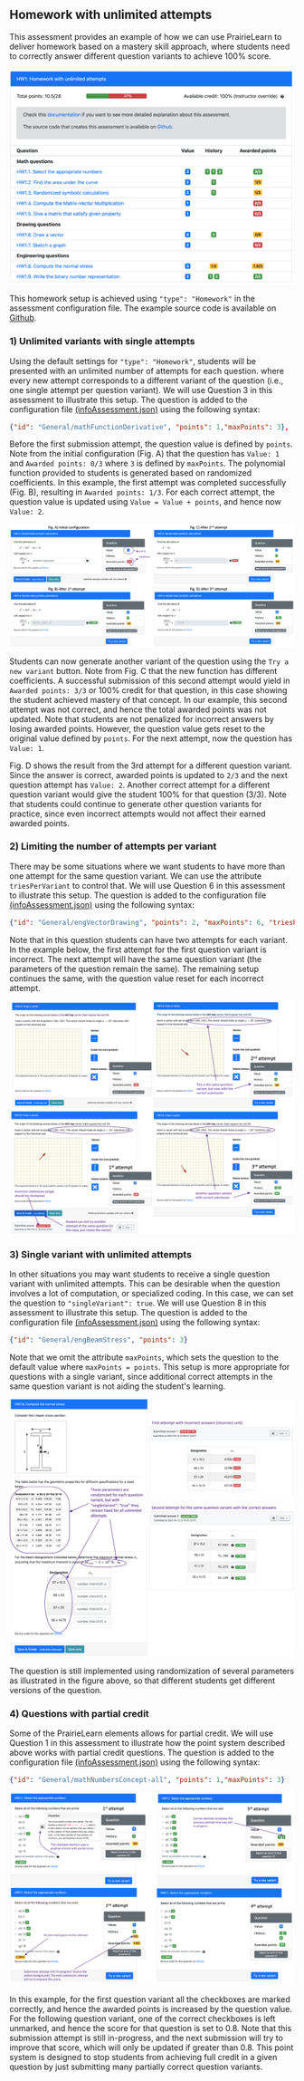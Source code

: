 

## Homework with unlimited attempts

This assessment provides an example of how we can use PrairieLearn to deliver homework based on a mastery skill approach, where students need to correctly answer different question variants to achieve 100% score. 

![](assessment-page.png)

This homework setup is achieved using `"type": "Homework"` in the assessment configuration file. The example source code is available on [Github](https://github.com/PrairieLearn/pl-demo-course/blob/master/courseInstances/SectionA/assessments/04-Homework/infoAssessment.json).

### 1) Unlimited variants with single attempts

Using the default settings for `"type": "Homework"`, students 
will be presented with an unlimited number of attempts for each question. where every new attempt corresponds to a different variant of the question (i.e., one single attempt per question variant). We will use Question 3 in this assessment to illustrate this setup. The question is added to the configuration file [(infoAssessment.json)](https://github.com/PrairieLearn/pl-demo-course/blob/master/courseInstances/SectionA/assessments/04-Homework/infoAssessment.json) using the following syntax:

```json
{"id": "General/mathFunctionDerivative", "points": 1,"maxPoints": 3},
```

Before the first submission attempt, the question value is defined by `points`. Note from the initial configuration (Fig. A) that the question has `Value: 1` and `Awarded points: 0/3` where `3` is defined by `maxPoints`. The polynomial function provided to students is generated based on randomized coefficients. In this example, the first attempt was completed successfully (Fig. B), resulting in `Awarded points: 1/3`. For each correct attempt, the question value is updated using `Value = Value + points`, and hence now `Value: 2`.

![](question-retry.png)

Students can now generate another variant of the question using the `Try a new variant` button. Note from Fig. C that the new function has different coefficients. 
A successful submission of this second attempt would yield in `Awarded points: 3/3` or 100% credit for that question, in this case showing the student achieved mastery of that concept. In our example, this second attempt was not correct, and hence the total awarded points was not updated. Note that students are not penalized for incorrect answers by losing awarded points. However, the question value gets reset to the original value defined by `points`. For the next attempt, now the question has `Value: 1`. 

Fig. D shows the result from the 3rd attempt for a different question variant. Since the answer is correct, awarded points is updated to `2/3` and the next question attempt has `Value: 2`. Another correct attempt for a different question variant would give the student 100% for that question (3/3). Note that students could continue to generate other question variants for practice, since even incorrect attempts would not affect their earned awarded points. 

### 2) Limiting the number of attempts per variant

There may be some situations where we want students to have more than one attempt for the same question variant. We can use the attribute `triesPerVariant` to control that. We will use 
Question 6 in this assessment to illustrate this setup. The question is added to the configuration file [(infoAssessment.json)](https://github.com/PrairieLearn/pl-demo-course/blob/master/courseInstances/SectionA/assessments/04-Homework/infoAssessment.json) using the following syntax:

```json
{"id": "General/engVectorDrawing", "points": 2, "maxPoints": 6, "triesPerVariant": 2}
```
Note that in this question students can have two attempts for each variant. In the example below, the first attempt for the first question variant is incorrect. The next attempt will have the same question variant (the parameters of the question remain the same). The remaining setup continues the same, with the question value reset for each incorrect attempt.


![](question_triesPerVariant.png)

### 3) Single variant with unlimited attempts

In other situations you may want students to receive a single question variant with unlimited attempts. This can be desirable when the question involves a lot of computation, or specialized coding. In this case, we can set the question to `"singleVariant": true`. We will use Question 8 in this assessment to illustrate this setup. The question is added to the configuration file [(infoAssessment.json)](https://github.com/PrairieLearn/pl-demo-course/blob/master/courseInstances/SectionA/assessments/04-Homework/infoAssessment.json) using the following syntax:

```json
{"id": "General/engBeamStress", "points": 3}
```

Note that we omit the attribute `maxPoints`, which sets the question to the default value where `maxPoints = points`. This setup is more appropriate for questions with a single variant, since additional correct attempts in the same question variant is not aiding the student's learning. 

![](question-singleVariant.png)

The question is still implemented using randomization of several parameters as illustrated in the figure above, so that different students get different versions of the question. 

### 4) Questions with partial credit

Some of the PrairieLearn elements allows for partial credit. We will use Question 1 in this assessment to illustrate how the point system described above works with partial credit questions. The question is added to the configuration file [(infoAssessment.json)](https://github.com/PrairieLearn/pl-demo-course/blob/master/courseInstances/SectionA/assessments/04-Homework/infoAssessment.json) using the following syntax:

```json
{"id": "General/mathNumbersConcept-all", "points": 1,"maxPoints": 3}
```

![](question-partial-credit.png)

In this example, for the first question variant all the checkboxes are marked correctly, and hence the awarded points is increased by the question value. For the following question variant, one of the correct checkboxes is left unmarked, and hence the score for that question is set to 0.8. Note that this submission attempt is still in-progress, and the next submission will try to improve that score, which will only be updated if greater than 0.8. This point system is designed to stop students from achieving full credit in a given question by just submitting many partially correct question variants.